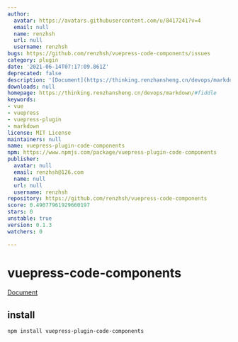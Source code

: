 ```yaml
---
author:
  avatar: https://avatars.githubusercontent.com/u/8417241?v=4
  email: null
  name: renzhsh
  url: null
  username: renzhsh
bugs: https://github.com/renzhsh/vuepress-code-components/issues
category: plugin
date: '2021-06-14T07:17:09.861Z'
deprecated: false
description: '[Document](https://thinking.renzhansheng.cn/devops/markdown/#fiddle)'
downloads: null
homepage: https://thinking.renzhansheng.cn/devops/markdown/#fiddle
keywords:
- vue
- vuepress
- vuepress-plugin
- markdown
license: MIT License
maintainers: null
name: vuepress-plugin-code-components
npm: https://www.npmjs.com/package/vuepress-plugin-code-components
publisher:
  avatar: null
  email: renzhsh@126.com
  name: null
  url: null
  username: renzhsh
repository: https://github.com/renzhsh/vuepress-code-components
score: 0.49077961929660197
stars: 0
unstable: true
version: 0.1.3
watchers: 0

---
```


# vuepress-code-components

[Document](https://thinking.renzhansheng.cn/devops/markdown/#fiddle)



## install
```
npm install vuepress-plugin-code-components
```